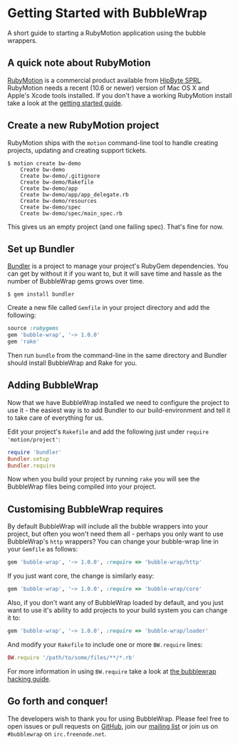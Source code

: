 # Getting Started with BubbleWrap

A short guide to starting a RubyMotion application using the bubble wrappers.

## A quick note about RubyMotion

[RubyMotion](http://www.rubymotion.com/) is a commercial product available from
[HipByte SPRL](http://www.hipbyte.com/). RubyMotion needs a recent (10.6 or newer)
version of Mac OS X and Apple's Xcode tools installed. If you don't have a working
RubyMotion install take a look at the [getting started guide](http://www.rubymotion.com/developer-center/guides/getting-started/).

## Create a new RubyMotion project

RubyMotion ships with the `motion` command-line tool to handle creating projects,
updating and creating support tickets.

```
$ motion create bw-demo
    Create bw-demo
    Create bw-demo/.gitignore
    Create bw-demo/Rakefile
    Create bw-demo/app
    Create bw-demo/app/app_delegate.rb
    Create bw-demo/resources
    Create bw-demo/spec
    Create bw-demo/spec/main_spec.rb
```

This gives us an empty project (and one failing spec).  That's fine for now.

## Set up Bundler

[Bundler](http://www.gembundler.com/) is a project to manage your project's
RubyGem dependencies. You can get by without it if you want to, but it will
save time and hassle as the number of BubbleWrap gems grows over time.

```
$ gem install bundler
```

Create a new file called `Gemfile` in your project directory and add the
following:

```ruby
source :rubygems
gem 'bubble-wrap', '~> 1.0.0'
gem 'rake'
```

Then run `bundle` from the command-line in the same directory and Bundler
should install BubbleWrap and Rake for you.


## Adding BubbleWrap

Now that we have BubbleWrap installed we need to configure the project to use
it - the easiest way is to add Bundler to our build-environment and tell it 
to take care of everything for us.

Edit your project's `Rakefile` and add the following just under `require 'motion/project'`:

```ruby
require 'bundler'
Bundler.setup
Bundler.require
```

Now when you build your project by running `rake` you will see the BubbleWrap files
being compiled into your project.

## Customising BubbleWrap requires

By default BubbleWrap will include all the bubble wrappers into your project, but often
you won't need them all - perhaps you only want to use BubbleWrap's `http` wrappers?
You can change your bubble-wrap line in your `Gemfile` as follows:

```ruby
gem 'bubble-wrap', '~> 1.0.0', :require => 'bubble-wrap/http'
```

If you just want core, the change is similarly easy:

```ruby
gem 'bubble-wrap', '~> 1.0.0', :require => 'bubble-wrap/core'
```

Also, if you don't want any of BubbleWrap loaded by default, and you just want to use
it's ability to add projects to your build system you can change it to:

```ruby
gem 'bubble-wrap', '~> 1.0.0', :require => 'bubble-wrap/loader'
```

And modify your `Rakefile` to include one or more `BW.require` lines:

```ruby
BW.require '/path/to/some/files/**/*.rb'
```

For more information in using `BW.require` take a look at
[the bubblewrap hacking guide](hacking.html).

## Go forth and conquer!

The developers wish to thank you for using BubbleWrap.
Please feel free to open issues or pull requests on 
[GitHub](https://www.github.com/mattetti/BubbleWrap), join our
[mailing list](https://groups.google.com/forum/#!forum/bubblewrap)
or join us on `#bubblewrap` on `irc.freenode.net`.
